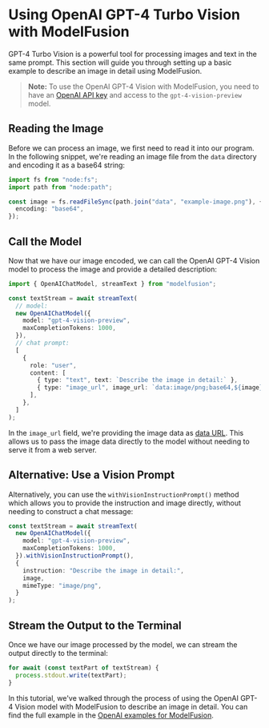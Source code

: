 # Using OpenAI GPT-4 Turbo Vision with ModelFusion

GPT-4 Turbo Vision is a powerful tool for processing images and text in the same prompt. This section will guide you through setting up a basic example to describe an image in detail using ModelFusion.

> **Note:** To use the OpenAI GPT-4 Vision with ModelFusion, you need to have an [OpenAI API key](https://platform.openai.com/) and access to the `gpt-4-vision-preview` model.

## Reading the Image

Before we can process an image, we first need to read it into our program. In the following snippet, we're reading an image file from the `data` directory and encoding it as a base64 string:

```ts
import fs from "node:fs";
import path from "node:path";

const image = fs.readFileSync(path.join("data", "example-image.png"), {
  encoding: "base64",
});
```

## Call the Model

Now that we have our image encoded, we can call the OpenAI GPT-4 Vision model to process the image and provide a detailed description:

```ts
import { OpenAIChatModel, streamText } from "modelfusion";

const textStream = await streamText(
  // model:
  new OpenAIChatModel({
    model: "gpt-4-vision-preview",
    maxCompletionTokens: 1000,
  }),
  // chat prompt:
  [
    {
      role: "user",
      content: [
        { type: "text", text: `Describe the image in detail:` },
        { type: "image_url", image_url: `data:image/png;base64,${image}` },
      ],
    },
  ]
);
```

In the `image_url` field, we're providing the image data as [data URL](https://developer.mozilla.org/en-US/docs/Web/HTTP/Basics_of_HTTP/Data_URLs). This allows us to pass the image data directly to the model without needing to serve it from a web server.

## Alternative: Use a Vision Prompt

Alternatively, you can use the `withVisionInstructionPrompt()` method which allows you to provide the instruction and image directly, without needing to construct a chat message:

```ts
const textStream = await streamText(
  new OpenAIChatModel({
    model: "gpt-4-vision-preview",
    maxCompletionTokens: 1000,
  }).withVisionInstructionPrompt(),
  {
    instruction: "Describe the image in detail:",
    image,
    mimeType: "image/png",
  }
);
```

## Stream the Output to the Terminal

Once we have our image processed by the model, we can stream the output directly to the terminal:

```ts
for await (const textPart of textStream) {
  process.stdout.write(textPart);
}
```

In this tutorial, we've walked through the process of using the OpenAI GPT-4 Vision model with ModelFusion to describe an image in detail. You can find the full example in the [OpenAI examples for ModelFusion](https://github.com/lgrammel/modelfusion/tree/main/examples/basic/src/model-provider/openai).
